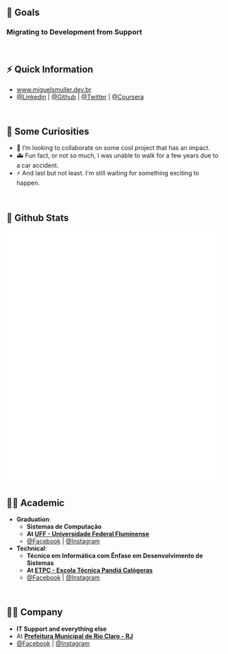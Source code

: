 ## :dart: Goals
### **Migrating to Development from Support**
<br/>

## :zap: Quick Information
- <a href="https://www.miguelsmuller.dev.br" target="_blank">www.miguelsmuller.dev.br</a>
- <a href="https://www.linkedin.com/in/miguelsmuller" target="_blank">@Linkedin</a> | <a href="https://github.com/miguelsmuller" target="_blank">@Github</a> | <a href="https://twitter.com/miguelsmuller" target="_blank">@Twitter</a> | <a href="https://www.coursera.org/user/f06413d61e73be11888354a244ea15ea" target="_blank">@Coursera</a>
<br/>

## :speech_balloon: Some Curiosities
- :dancers: I’m looking to collaborate on some cool project that has an impact.
- :ambulance: Fun fact, or not so much, I was unable to walk for a few years due to a car accident.
- :zap: And last but not least. I'm still waiting for something exciting to happen. 
<br/>

## :1st_place_medal: Github Stats
![](https://raw.githubusercontent.com/miguelsmuller/github-stats-transparent/output/generated/overview.svg)
![](https://raw.githubusercontent.com/miguelsmuller/github-stats-transparent/output/generated/languages.svg)
<br/>

## :man_student: Academic
- **Graduation**:
    - **Sistemas de Computação** 
    - **At [UFF - Universidade Federal Fluminense](http://www.ic.uff.br/)**
    - [@Facebook](https://www.facebook.com/informeic) | [@Instagram](https://www.instagram.com/computacao_uff/)
- **Technical**:
    - **Técnico em Informática com Ênfase em Desenvolvimento de Sistemas**
    - **At [ETPC - Escola Técnica Pandiá Calógeras](https://etpc.com.br/)**
    - [@Facebook](https://www.facebook.com/ETPCVR/) | [@Instagram](https://www.instagram.com/ETPCVR/)
<br/>

## :man_technologist: Company
- **IT Support and everything else**
- At **[Prefeitura Municipal de Rio Claro - RJ](https://rioclaro.rj.gov.br/)**
- [@Facebook](https://www.facebook.com/prefeituraderioclarorj) | [@Instagram](https://www.instagram.com/prefeituraderioclarorj/)
